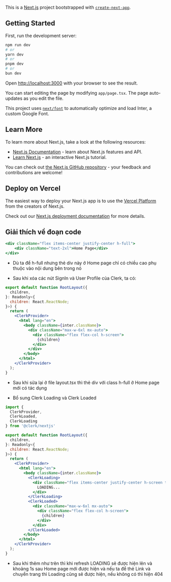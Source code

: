 This is a [Next.js](https://nextjs.org/) project bootstrapped with [`create-next-app`](https://github.com/vercel/next.js/tree/canary/packages/create-next-app).

## Getting Started

First, run the development server:

```bash
npm run dev
# or
yarn dev
# or
pnpm dev
# or
bun dev
```

Open [http://localhost:3000](http://localhost:3000) with your browser to see the result.

You can start editing the page by modifying `app/page.tsx`. The page auto-updates as you edit the file.

This project uses [`next/font`](https://nextjs.org/docs/basic-features/font-optimization) to automatically optimize and load Inter, a custom Google Font.

## Learn More

To learn more about Next.js, take a look at the following resources:

- [Next.js Documentation](https://nextjs.org/docs) - learn about Next.js features and API.
- [Learn Next.js](https://nextjs.org/learn) - an interactive Next.js tutorial.

You can check out [the Next.js GitHub repository](https://github.com/vercel/next.js/) - your feedback and contributions are welcome!

## Deploy on Vercel

The easiest way to deploy your Next.js app is to use the [Vercel Platform](https://vercel.com/new?utm_medium=default-template&filter=next.js&utm_source=create-next-app&utm_campaign=create-next-app-readme) from the creators of Next.js.

Check out our [Next.js deployment documentation](https://nextjs.org/docs/deployment) for more details.

## Giải thích về đoạn code

```jsx
<div className="flex items-center justify-center h-full">
    <div className="text-2xl">Home Page</div>
</div>
```

- Dù ta để h-full nhưng thẻ div này ở Home page chỉ có chiều cao phụ thuộc vào nội dung bên trong nó

- Sau khi xóa các nút SignIn và User Profile của Clerk, ta có:

```jsx
export default function RootLayout({
  children,
}: Readonly<{
  children: React.ReactNode;
}>) {
  return (
    <ClerkProvider>
      <html lang="en">
        <body className={inter.className}>
          <div className="max-w-6xl mx-auto">
            <div className="flex flex-col h-screen">
              {children}
            </div>
          </div>
        </body>
      </html>
    </ClerkProvider>
  );
}
```

- Sau khi sửa lại ở file layout.tsx thì thẻ div với class h-full ở Home page mới có tác dụng

- Bổ sung Clerk Loading và Clerk Loaded

```jsx
import {
  ClerkProvider,
  ClerkLoaded,
  ClerkLoading
} from '@clerk/nextjs'

export default function RootLayout({
  children,
}: Readonly<{
  children: React.ReactNode;
}>) {
  return (
    <ClerkProvider>
      <html lang="en">
        <body className={inter.className}>
          <ClerkLoading>
            <div className="flex items-center justify-center h-screen text-2xl">
              LOADING...
            </div>
          </ClerkLoading>
          <ClerkLoaded>
            <div className="max-w-6xl mx-auto">
              <div className="flex flex-col h-screen">
                {children}
              </div>
            </div>
          </ClerkLoaded>
        </body>
      </html>
    </ClerkProvider>
  );
}
```

- Sau khi thêm như trên thì khi refresh LOADING sẽ được hiện lên và khoảng 1s sau Home page mới được hiện và nếu ta để thẻ Link và chuyển trang thì Loading cũng sẽ được hiện, nếu không có thì hiện 404